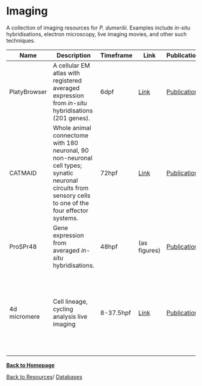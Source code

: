 # Imaging

A collection of imaging resources for _P. dumerilii_. Examples include _in-situ_ hybridisations, electron microscopy, live imaging movies, and other such techniques.

| Name | Description | Timeframe | Link | Publication | Notes |
| ---- | ----------- | --------- | ---- | ----------- | ----- |
| PlatyBrowser | A cellular EM atlas with registered averaged expression from _in-situ_ hybridisations (201 genes). | 6dpf | [Link](https://github.com/mobie/mobie-viewer-fiji#mmb-fiji) | [Publication](https://www.biorxiv.org/content/10.1101/2020.02.26.961037v1) | somehow need to link to actual sequences that were used |
| CATMAID | Whole animal connectome with 180 neuronal, 90 non-neuronal cell types; synatic neuronal circuits from sensory cells to one of the four effector systems. | 72hpf | [Link](https://catmaid.jekelylab.ex.ac.uk/) | [Publication](https://www.biorxiv.org/content/10.1101/2020.08.21.260984v2.full.pdf) | Website not up yet |
| ProSPr48 | Gene expression from averaged _in-situ_ hybridisations. | 48hpf | (as figures) | [Publication](https://academic.oup.com/mbe/article/35/5/1047/4823215) | (central image hosting solution?) |
| 4d micromere | Cell lineage, cycling analysis live imaging | 8-37.5hpf | [Link](https://zenodo.org/record/1063531#.X_x1nGRKj64) | [Publication](https://elifesciences.org/articles/30463) | live imaging, lineage tracing, live-cell cycle reporter, mesodermal posterior growth zone |

[**Back to Homepage**](index.md)

[Back to Resources](resources.md)/ [Databases](database.md)

